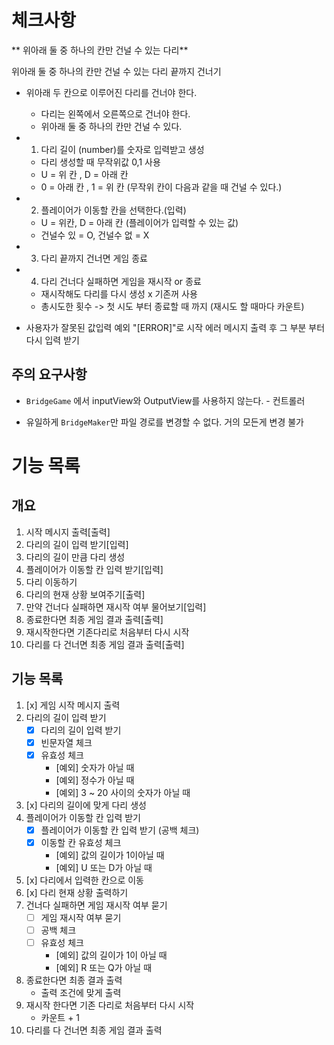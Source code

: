 # 체크사항

** 위아래 둘 중 하나의 칸만 건널 수 있는 다리**

위아래 둘 중 하나의 칸만 건널 수 있는 다리 끝까지 건너기

- 위아래 두 칸으로 이루어진 다리를 건너야 한다.

  - 다리는 왼쪽에서 오른쪽으로 건너야 한다.
  - 위아래 둘 중 하나의 칸만 건널 수 있다.

- 1. 다리 길이 (number)를 숫자로 입력받고 생성

  - 다리 생성할 때 무작위값 0,1 사용
  - U = 위 칸 , D = 아래 칸
  - 0 = 아래 칸 , 1 = 위 칸 (무작위 칸이 다음과 같을 때 건널 수 있다.)

- 2. 플레이어가 이동할 칸을 선택한다.(입력)

  - U = 위칸, D = 아래 칸 (플레이어가 입력할 수 있는 값)
  - 건널수 있 = O, 건널수 없 = X

- 3. 다리 끝까지 건너면 게임 종료

- 4. 다리 건너다 실패하면 게임을 재시작 or 종료

  - 재시작해도 다리를 다시 생성 x 기존꺼 사용
  - 총시도한 횟수 -> 첫 시도 부터 종료할 때 까지 (재시도 할 때마다 카운트)

- 사용자가 잘못된 값입력 예외 "[ERROR]"로 시작 에러 메시지 출력 후 그 부분 부터 다시 입력 받기

## 주의 요구사항

- `BridgeGame` 에서 inputView와 OutputView를 사용하지 않는다. - 컨트롤러

- 유일하게 `BridgeMaker`만 파일 경로를 변경할 수 없다. 거의 모든게 변경 불가

# 기능 목록

## 개요

1. 시작 메시지 출력[출력]
2. 다리의 길이 입력 받기[입력]
3. 다리의 길이 만큼 다리 생성
4. 플레이어가 이동할 칸 입력 받기[입력]
5. 다리 이동하기
6. 다리의 현재 상황 보여주기[출력]
7. 만약 건너다 실패하면 재시작 여부 물어보기[입력]
8. 종료한다면 최종 게임 결과 출력[출력]
9. 재시작한다면 기존다리로 처음부터 다시 시작
10. 다리를 다 건너면 최종 게임 결과 출력[출력]

## 기능 목록

1. [x] 게임 시작 메시지 출력
2. 다리의 길이 입력 받기
   - [x] 다리의 길이 입력 받기
   - [x] 빈문자열 체크
   - [x] 유효성 체크
     - [예외] 숫자가 아닐 때
     - [예외] 정수가 아닐 때
     - [예외] 3 ~ 20 사이의 숫자가 아닐 때
3. [x] 다리의 길이에 맞게 다리 생성
4. 플레이어가 이동할 칸 입력 받기
   - [x] 플레이어가 이동할 칸 입력 받기 (공백 체크)
   - [x] 이동할 칸 유효성 체크
     - [예외] 값의 길이가 1이아닐 때
     - [예외] U 또는 D가 아닐 때
5. [x] 다리에서 입력한 칸으로 이동
6. [x] 다리 현재 상황 출력하기
7. 건너다 실패하면 게임 재시작 여부 묻기
   - [ ] 게임 재시작 여부 묻기
   - [ ] 공백 체크
   - [ ] 유효성 체크
     - [예외] 값의 길이가 1이 아닐 때
     - [예외] R 또는 Q가 아닐 때
8. 종료한다면 최종 결과 출력
   - 출력 조건에 맞게 출력
9. 재시작 한다면 기존 다리로 처음부터 다시 시작
   - 카운트 + 1
10. 다리를 다 건너면 최종 게임 결과 출력
